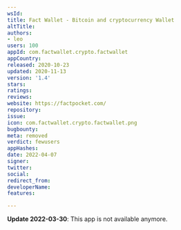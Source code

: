 ```yaml
---
wsId: 
title: Fact Wallet - Bitcoin and cryptocurrency Wallet
altTitle: 
authors:
- leo
users: 100
appId: com.factwallet.crypto.factwallet
appCountry: 
released: 2020-10-23
updated: 2020-11-13
version: '1.4'
stars: 
ratings: 
reviews: 
website: https://factpocket.com/
repository: 
issue: 
icon: com.factwallet.crypto.factwallet.png
bugbounty: 
meta: removed
verdict: fewusers
appHashes: 
date: 2022-04-07
signer: 
twitter: 
social: 
redirect_from: 
developerName: 
features: 

---
```


**Update 2022-03-30**: This app is not available anymore.
